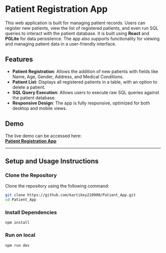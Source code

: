 # Patient Registration App

This web application is built for managing patient records. Users can register new patients, view the list of registered patients, and even run SQL queries to interact with the patient database. It is built using **React** and **PGLite** for data persistence. The app also supports functionality for viewing and managing patient data in a user-friendly interface.

## Features

- **Patient Registration**: Allows the addition of new patients with fields like Name, Age, Gender, Address, and Medical Conditions.
- **Patient List**: Displays all registered patients in a table, with an option to delete a patient.
- **SQL Query Execution**: Allows users to execute raw SQL queries against the patient database.
- **Responsive Design**: The app is fully responsive, optimized for both desktop and mobile views.

## Demo

The live demo can be accessed here:  
**[Patient Registration App](https://your-vercel-deployment-url)**

---

## Setup and Usage Instructions


### Clone the Repository

Clone the repository using the following command:

```bash
git clone https://github.com/kartikey210900/Patient_App.git
cd Patient_App
```
### Install Dependencies
```
npm install
```
### Run on local
```
npm run dev

